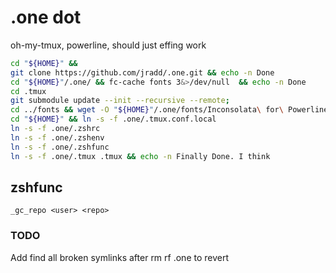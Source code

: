 # .one dot
oh-my-tmux, powerline, should just effing work



```zsh 
cd "${HOME}" &&
git clone https://github.com/jradd/.one.git && echo -n Done
cd "${HOME}"/.one/ && fc-cache fonts 3&>/dev/null  && echo -n Done
cd .tmux
git submodule update --init --recursive --remote;
cd ../fonts && wget -O "${HOME}"/.one/fonts/Inconsolata\ for\ Powerline.otf https://github.com/powerline/fonts/raw/master/Inconsolata/Inconsolata\ for\ Powerline.otf
cd "${HOME}" && ln -s -f .one/.tmux.conf.local
ln -s -f .one/.zshrc
ln -s -f .one/.zshenv
ln -s -f .one/.zshfunc
ln -s -f .one/.tmux .tmux && echo -n Finally Done. I think 
```

## zshfunc
`_gc_repo <user> <repo>`

### TODO
Add find all broken symlinks after rm rf .one to revert




